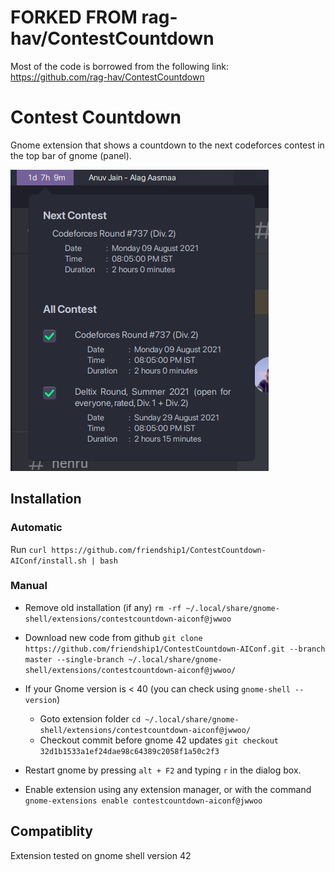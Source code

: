 # FORKED FROM rag-hav/ContestCountdown
Most of the code is borrowed from the following link:
https://github.com/rag-hav/ContestCountdown
# Contest Countdown

Gnome extension that shows a countdown to the next codeforces contest in the top bar of gnome (panel). 

![alt text](https://github.com/friendship1/ContestCountdown-AIConf/blob/master/screenshot.png?raw=true)


## Installation

### Automatic

Run 
```curl https://github.com/friendship1/ContestCountdown-AIConf/install.sh | bash```

### Manual
* Remove old installation (if any)
    ```rm -rf ~/.local/share/gnome-shell/extensions/contestcountdown-aiconf@jwwoo```
    
* Download new code from github
    ```git clone https://github.com/friendship1/ContestCountdown-AIConf.git --branch master --single-branch ~/.local/share/gnome-shell/extensions/contestcountdown-aiconf@jwwoo/```

* If your Gnome version is < 40 (you can check using `gnome-shell --version`)
    * Goto extension folder
```cd ~/.local/share/gnome-shell/extensions/contestcountdown-aiconf@jwwoo/```
    * Checkout commit before gnome 42 updates 
```git checkout 32d1b1533a1ef24dae98c64389c2058f1a50c2f3```

* Restart gnome by pressing `alt + F2` and typing `r` in the dialog box.

    
* Enable extension using any extension manager, or with the command
    ```gnome-extensions enable contestcountdown-aiconf@jwwoo  ```

## Compatiblity

Extension tested on gnome shell version 42
